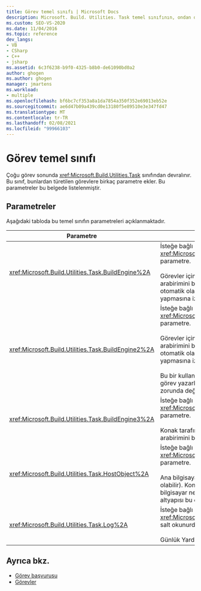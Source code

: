 ```yaml
---
title: Görev temel sınıfı | Microsoft Docs
description: Microsoft. Build. Utilities. Task temel sınıfının, ondan devraldığı görevlere eklediği parametreler hakkında bilgi edinin.
ms.custom: SEO-VS-2020
ms.date: 11/04/2016
ms.topic: reference
dev_langs:
- VB
- CSharp
- C++
- jsharp
ms.assetid: 6c3f6238-b9f0-4325-b8b0-de61090bd0a2
author: ghogen
ms.author: ghogen
manager: jmartens
ms.workload:
- multiple
ms.openlocfilehash: bf6bc7cf353a8a1da7854a350f352e69013eb52e
ms.sourcegitcommit: ae6d47b09a439cd0e13180f5e89510e3e347fd47
ms.translationtype: MT
ms.contentlocale: tr-TR
ms.lasthandoff: 02/08/2021
ms.locfileid: "99966103"
---
```

# <a name="task-base-class"></a>Görev temel sınıfı

Çoğu görev sonunda <xref:Microsoft.Build.Utilities.Task> sınıfından devralınır. Bu sınıf, bunlardan türetilen görevlere birkaç parametre ekler. Bu parametreler bu belgede listelenmiştir.

## <a name="parameters"></a>Parametreler

 Aşağıdaki tabloda bu temel sınıfın parametreleri açıklanmaktadır.

|Parametre|Açıklama|
|---------------|-----------------|
|<xref:Microsoft.Build.Utilities.Task.BuildEngine%2A>|İsteğe bağlı <xref:Microsoft.Build.Framework.IBuildEngine> parametre.<br /><br /> Görevler için kullanılabilen derleme altyapısı arabirimini belirtir. Yapı altyapısı bu parametreyi otomatik olarak ayarlar ve görevlere geri çağrı yapmasına izin verir.|
|<xref:Microsoft.Build.Utilities.Task.BuildEngine2%2A>|İsteğe bağlı <xref:Microsoft.Build.Framework.IBuildEngine2> parametre.<br /><br /> Görevler için kullanılabilen derleme altyapısı arabirimini belirtir. Yapı altyapısı bu parametreyi otomatik olarak ayarlar ve görevlere geri çağrı yapmasına izin verir.<br /><br /> Bu bir kullanışlı özelliktir. bu sınıftan devralan görev yazarlarının değeri ' dan ' a dönüştürmek zorunda değildir `IBuildEngine` `IBuildEngine2` .|
|<xref:Microsoft.Build.Utilities.Task.BuildEngine3%2A>|İsteğe bağlı <xref:Microsoft.Build.Framework.IBuildEngine3> parametre.<br /><br /> Konak tarafından belirtilen derleme altyapısı arabirimini belirtir.|
|<xref:Microsoft.Build.Utilities.Task.HostObject%2A>|İsteğe bağlı <xref:Microsoft.Build.Framework.ITaskHost> parametre.<br /><br /> Ana bilgisayar nesne örneğini belirtir (null olabilir). Konak IDE, bu görevle bir ana bilgisayar nesnesi ilişkilendirirse, derleme altyapısı bu özelliği ayarlar.|
|<xref:Microsoft.Build.Utilities.Task.Log%2A>|İsteğe bağlı <xref:Microsoft.Build.Utilities.TaskLoggingHelper> salt okunurdur parametresi.<br /><br /> Günlük Yardımcısı nesnesi..|

## <a name="see-also"></a>Ayrıca bkz.

- [Görev başvurusu](../msbuild/msbuild-task-reference.md)
- [Görevler](../msbuild/msbuild-tasks.md)

